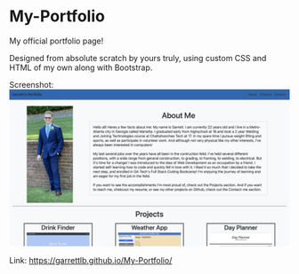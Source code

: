 # My-Portfolio

My official portfolio page!

Designed from absolute scratch by yours truly, using custom CSS and HTML of my own along with Bootstrap.

Screenshot:
<img src="./assets/images/Screenshot.png" alt="Screenshot">

Link: https://garrettlb.github.io/My-Portfolio/
